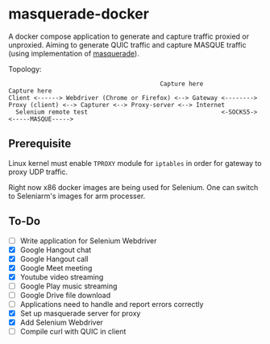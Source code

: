 # masquerade-docker
A docker compose application to generate and capture traffic proxied or unproxied. Aiming to generate QUIC traffic and capture MASQUE traffic (using implementation of [masquerade](https://github.com/jromwu/masquerade/)). 

Topology:
```
                                          Capture here                           Capture here  
Client <------> Webdriver (Chrome or Firefox) <--> Gateway <--------> Proxy (client) <--> Capturer <--> Proxy-server <--> Internet
  Selenium remote test                                     <-SOCKS5->                <-----MASQUE----->           
```

## Prerequisite
Linux kernel must enable `TPROXY` module for `iptables` in order for gateway to proxy UDP traffic. 

Right now x86 docker images are being used for Selenium. One can switch to Seleniarm's images for arm processer.

## To-Do
- [ ] Write application for Selenium Webdriver
 - [x] Google Hangout chat
 - [x] Google Hangout call
 - [x] Google Meet meeting
 - [x] Youtube video streaming
 - [ ] Google Play music streaming
 - [ ] Google Drive file download
 - [ ] Applications need to handle and report errors correctly
- [x] Set up masquerade server for proxy
- [x] Add Selenium Webdriver
- [ ] Compile curl with QUIC in client
